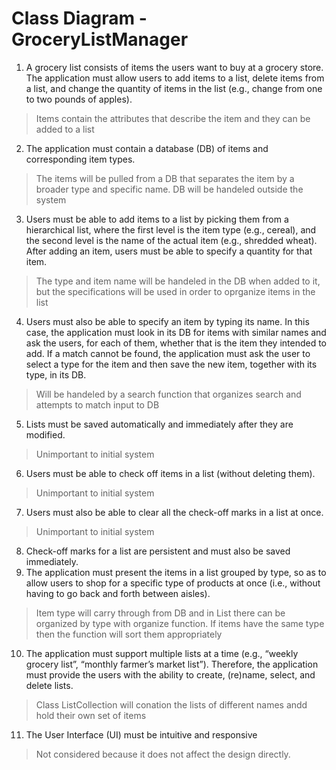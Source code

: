 # Class Diagram - GroceryListManager
1. A grocery list consists of items the users want to buy at a grocery store. The application must allow users to add items to a list, delete items from a list, and change the quantity of items in the list (e.g., change from one to two pounds of apples).
> Items contain the attributes that describe the item and they can be added to a list
2. The application must contain a database (DB) of items and corresponding item types.
> The items will be pulled from a DB that separates the item by a broader type and specific name. DB will be handeled outside the system
3. Users must be able to add items to a list by picking them from a hierarchical list, where the first level is the item type (e.g., cereal), and the second level is the name of the actual item (e.g., shredded wheat). After adding an item, users must be able to specify a quantity for that item.
> The type and item name will be handeled in the DB when added to it, but the specifications will be used in order to oprganize items in the list
4. Users must also be able to specify an item by typing its name. In this case, the
application must look in its DB for items with similar names and ask the users, for each
of them, whether that is the item they intended to add. If a match cannot be found, the
application must ask the user to select a type for the item and then save the new item,
together with its type, in its DB.
> Will be handeled by a search function that organizes search and attempts to match input to DB
5. Lists must be saved automatically and immediately after they are modified.
> Unimportant to initial system
6. Users must be able to check off items in a list (without deleting them).
> Unimportant to initial system
7. Users must also be able to clear all the check-off marks in a list at once.
> Unimportant to initial system
8. Check-off marks for a list are persistent and must also be saved immediately.
9. The application must present the items in a list grouped by type, so as to allow users to shop for a specific type of products at once (i.e., without having to go back and forth
between aisles).
> Item type will carry through from DB and in List there can be organized by type with organize function. If items have the same type then the function will sort them appropriately 
10. The application must support multiple lists at a time (e.g., “weekly grocery list”, “monthly farmer’s market list”). Therefore, the application must provide the users with the ability to create, (re)name, select, and delete lists.
> Class ListCollection will conation the lists of different names andd hold their own set of items
11. The User Interface (UI) must be intuitive and responsive
> Not considered because it does not affect the design directly.